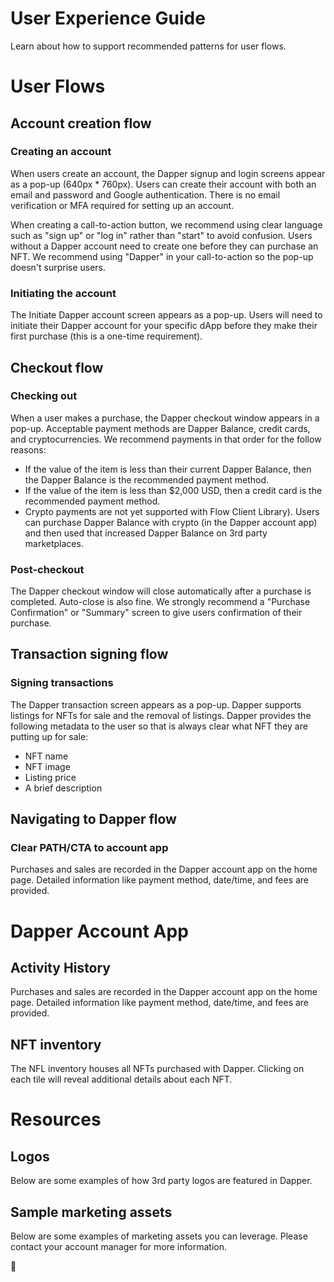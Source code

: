 
# User Experience Guide

<div>

<div>

</div>

<div>

Learn about how to support recommended patterns for user flows.

</div>

</div>

# User Flows

## Account creation flow

### Creating an account

<div>

When users create an account, the Dapper signup and login screens appear
as a pop-up (640px \* 760px). Users can create their account with both
an email and password and Google authentication. There is no email
verification or MFA required for setting up an account.

</div>

<div>

When creating a call-to-action button, we recommend using clear language
such as "sign up" or "log in" rather than "start" to avoid confusion.
Users without a Dapper account need to create one before they can
purchase an NFT. We recommend using "Dapper" in your call-to-action so
the pop-up doesn\'t surprise users.

</div>

<div>

</div>

<div>

</div>

### Initiating the account

<div>

The Initiate Dapper account screen appears as a pop-up. Users will need
to initiate their Dapper account for your specific dApp before they make
their first purchase (this is a one-time requirement).

</div>

<div>

</div>

<div>

</div>

## Checkout flow

### Checking out

<div>

When a user makes a purchase, the Dapper checkout window appears in a
pop-up. Acceptable payment methods are Dapper Balance, credit cards, and
cryptocurrencies. We recommend payments in that order for the follow
reasons:

</div>

-   If the value of the item is less than their current Dapper Balance,
    then the Dapper Balance is the recommended payment method.
-   If the value of the item is less than \$2,000 USD, then a credit
    card is the recommended payment method.
-   Crypto payments are not yet supported with Flow Client Library).
    Users can purchase Dapper Balance with crypto (in the Dapper account
    app) and then used that increased Dapper Balance on 3rd party
    marketplaces.

<div>

</div>

### Post-checkout

<div>

The Dapper checkout window will close automatically after a purchase is
completed. Auto-close is also fine. We strongly recommend a "Purchase
Confirmation" or "Summary" screen to give users confirmation of their
purchase.

</div>

<div>

</div>

<div>

</div>

## Transaction signing flow

### Signing transactions

<div>

The Dapper transaction screen appears as a pop-up. Dapper supports
listings for NFTs for sale and the removal of listings. Dapper provides
the following metadata to the user so that is always clear what NFT they
are putting up for sale:

</div>

-   NFT name
-   NFT image
-   Listing price
-   A brief description

<div>

</div>

<div>

</div>

## Navigating to Dapper flow

### Clear PATH/CTA to account app

<div>

Purchases and sales are recorded in the Dapper account app on the home
page. Detailed information like payment method, date/time, and fees are
provided.

</div>

<div>

</div>

# Dapper Account App

## Activity History

<div>

Purchases and sales are recorded in the Dapper account app on the home
page. Detailed information like payment method, date/time, and fees are
provided.

</div>

<div>

</div>

## NFT inventory

<div>

The NFL inventory houses all NFTs purchased with Dapper. Clicking on
each tile will reveal additional details about each NFT.

</div>

<div>

</div>

# Resources

## Logos

<div>

Below are some examples of how 3rd party logos are featured in Dapper.

</div>

<div>

</div>

<div>

</div>

## Sample marketing assets

<div>

Below are some examples of marketing assets you can leverage. Please
contact your account manager for more information.

</div>

<div>

</div>

<div>

</div>

<div>

</div>

<div>

<div>

👋

</div>

<div>
